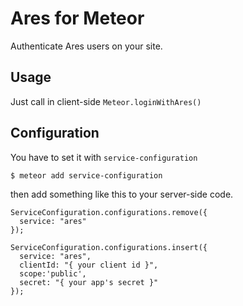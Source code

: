 # Ares for Meteor
Authenticate Ares users on your site.

## Usage
Just call in client-side `Meteor.loginWithAres()`

## Configuration

You have to set it with `service-configuration`

```
$ meteor add service-configuration
```

then add something like this to your server-side code.

```
ServiceConfiguration.configurations.remove({
  service: "ares"
});

ServiceConfiguration.configurations.insert({
  service: "ares",
  clientId: "{ your client id }",
  scope:'public',
  secret: "{ your app's secret }"
});
```
